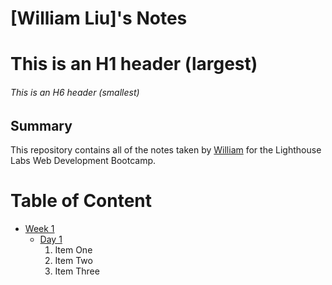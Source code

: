 # [William Liu]'s Notes



# This is an H1 header (largest)
###### This is an H6 header (smallest)


## Summary 

This repository contains all of the notes taken by [William](https://github.com/palmswill) for the Lighthouse Labs Web Development Bootcamp.



# Table of Content
* [Week 1](/Week_1)
  * [Day 1](/Week_1/Day_1)
    1. Item One 
    2. Item Two
    3. Item Three
